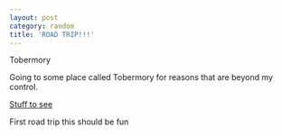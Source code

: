 ```yaml
---
layout: post
category: random
title: 'ROAD TRIP!!!'
---
```


Tobermory

Going to some place called Tobermory for reasons that are beyond my control.

[Stuff to see](https://www.tripadvisor.ca/ShowTopic-g670005-i12740-k5640427-Road_trip_from_Toronto_to_Tobermory-Tobermory_Bruce_County_Ontario.html
)

First road trip this should be fun
